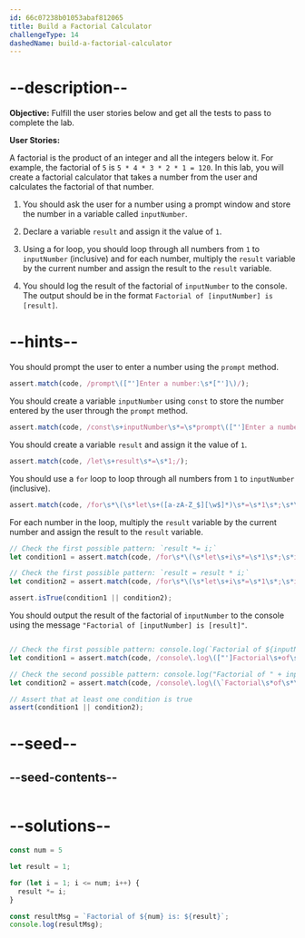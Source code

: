 ```yaml
---
id: 66c07238b01053abaf812065
title: Build a Factorial Calculator
challengeType: 14
dashedName: build-a-factorial-calculator
---
```


# --description--

**Objective:** Fulfill the user stories below and get all the tests to pass to complete the lab.

**User Stories:**

<!-- To-Do:
- Fix last 2 tests.
- Make loop variable flexible in tests -->

A factorial is the product of an integer and all the integers below it. For example, the factorial of `5` is `5 * 4 * 3 * 2 * 1 = 120`. In this lab, you will create a factorial calculator that takes a number from the user and calculates the factorial of that number.

1. You should ask the user for a number using a prompt window and store the number in a variable called `inputNumber`.
   
2. Declare a variable `result` and assign it the value of `1`.
   
3. Using a for loop, you should loop through all numbers from `1` to `inputNumber` (inclusive) and for each number, multiply the `result` variable by the current number and assign the result to the `result` variable.
   
4. You should log the result of the factorial of `inputNumber` to the console. The output should be in the format `Factorial of [inputNumber] is [result]`.

# --hints--

You should prompt the user to enter a number using the `prompt` method.

```js
assert.match(code, /prompt\(["']Enter a number:\s*["']\)/);
```

You should create a variable `inputNumber` using `const` to store the number entered by the user through the `prompt` method.

```js
assert.match(code, /const\s+inputNumber\s*=\s*prompt\(["']Enter a number:\s*["']\);/);
```

You should create a variable `result` and assign it the value of `1`.

```js
assert.match(code, /let\s+result\s*=\s*1;/);
```

You should use a `for` loop to loop through all numbers from `1` to `inputNumber` (inclusive).

```js
assert.match(code, /for\s*\(\s*let\s+([a-zA-Z_$][\w$]*)\s*=\s*1\s*;\s*\1\s*<=\s*inputNumber\s*;\s*\1\s*\+\+\s*\)\s*{/);
```

For each number in the loop, multiply the `result` variable by the current number and assign the result to the `result` variable.

```js
// Check the first possible pattern: `result *= i;`
let condition1 = assert.match(code, /for\s*\(\s*let\s+i\s*=\s*1\s*;\s*i\s*<=\s*inputNumber\s*;\s*i\s*\+\+\s*\)\s*{\s*result\s*\*=\s*i;/);

// Check the first possible pattern: `result = result * i;`
let condition2 = assert.match(code, /for\s*\(\s*let\s+i\s*=\s*1\s*;\s*i\s*<=\s*inputNumber\s*;\s*i\s*\+\+\s*\)\s*{\s*result\s*=\s*result\s*\*\s*i;/);

assert.isTrue(condition1 || condition2);
```

You should output the result of the factorial of `inputNumber` to the console using the message `"Factorial of [inputNumber] is [result]"`.

```js

// Check the first possible pattern: console.log(`Factorial of ${inputNumber} is: ${result}`); 
let condition1 = assert.match(code, /console\.log\(["']Factorial\s+of\s*["']\s*\+\s*inputNumber\s*\+\s*["']\s*is:\s*["']\s*\+\s*result\s*\);/);

// Check the second possible pattern: console.log("Factorial of " + inputNumber + " is: "+ result);
let condition2 = assert.match(code, /console\.log\(\`Factorial\s*of\s*\$\{inputNumber\}\s*is:\s*\$\{result\}\`\);\s*/);

// Assert that at least one condition is true
assert(condition1 || condition2);

```

# --seed--

## --seed-contents--

```js

```

# --solutions--

```js
const num = 5

let result = 1;

for (let i = 1; i <= num; i++) {
  result *= i;
}

const resultMsg = `Factorial of ${num} is: ${result}`;
console.log(resultMsg); 
```
